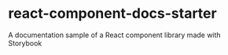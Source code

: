 # react-component-docs-starter
A documentation sample of a React component library made with Storybook
